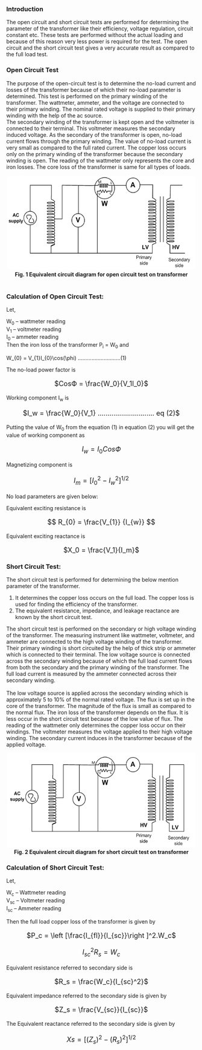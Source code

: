 ### Introduction 
The open circuit and short circuit tests are performed for determining the parameter of the transformer like their efficiency, voltage regulation, circuit constant etc. These tests are performed without the actual loading and because of this reason very less power is required for the test. The open circuit and the short circuit test gives a very accurate result as compared to the full load test.<br>

### Open Circuit Test
The purpose of the open-circuit test is to determine the no-load current and losses of the transformer because of which their no-load parameter is determined. This test is performed on the primary winding of the transformer. The wattmeter, ammeter, and the voltage are connected to their primary winding. The nominal rated voltage is supplied to their primary winding with the help of the ac source.<br>
The secondary winding of the transformer is kept open and the voltmeter is connected to their terminal. This voltmeter measures the secondary induced voltage. As the secondary of the transformer is open, no-load current flows through the primary winding.
The value of no-load current is very small as compared to the full rated current. The copper loss occurs only on the primary winding of the transformer because the secondary winding is open. The reading of the wattmeter only represents the core and iron losses. The core loss of the transformer is same for all types of loads.<br>



<Center><img src='images/oc.PNG'style="width:500px;height:250px;"></Center>
<center><b>Fig. 1 Equivalent circuit diagram for open circuit test on transformer</b></center><br>


### Calculation of Open Circuit Test:
Let,<br>

W<sub>0</sub> – wattmeter reading<br>
V<sub>1</sub> – voltmeter reading<br>
I<sub>0</sub> – ammeter reading<br>
Then the iron loss of the transformer P<sub>i</sub> = W<sub>0</sub> and<br>



W_{0} = V_{1}I_{0}\cos(\phi) ............................(1)



The no-load power factor is

<center style="font-size:18px;">

$CosФ = \frac{W_0}{V_1I_0}$

</center>

Working component I<sub>w</sub> is

<center style="font-size:18px;">

$I_w = \frac{W_0}{V_1} .............................  eq (2)$

</center>

Putting the value of W<sub>0</sub> from the equation (1) in equation (2) you will get the value of working component as

<center style="font-size:18px;">

$I_w = I_0CosФ$

</center>

Magnetizing component is<br>

<center style="font-size:18px;">

$I_m = [{I_0}^2 - {I_w}^2]^{1/2}$

</center>

No load parameters are given below:<br>

Equivalent exciting resistance is<br>

<center style="font-size:18px;">

$$ R_{0} = \frac{V_{1}} {I_{w}} $$

</center>

Equivalent exciting reactance is

<center style="font-size:18px;">

$X_0 = \frac{V_1}{I_m}$

</center>

### Short Circuit Test:

The short circuit test is performed for determining the below mention parameter of the transformer.<br>

1. It determines the copper loss occurs on the full load. The copper loss is used for finding the efficiency of the transformer.<br>
2. The equivalent resistance, impedance, and leakage reactance are known by the short circuit test.<br>

The short circuit test is performed on the secondary or high voltage winding of the transformer. The measuring instrument like wattmeter, voltmeter, and ammeter are connected to the high voltage winding of the transformer. Their primary winding is short circuited by the help of thick strip or ammeter which is connected to their terminal.
The low voltage source is connected across the secondary winding because of which the full load current flows from both the secondary and the primary winding of the transformer. The full load current is measured by the ammeter connected across their secondary winding.<br><br>
The low voltage source is applied across the secondary winding which is approximately 5 to 10% of the normal rated voltage. The flux is set up in the core of the transformer. The magnitude of the flux is small as compared to the normal flux.
The iron loss of the transformer depends on the flux. It is less occur in the short circuit test because of the low value of flux. The reading of the wattmeter only determines the copper loss occur on their windings. The voltmeter measures the voltage applied to their high voltage winding. The secondary current induces in the transformer because of the applied voltage.<br>

<Center><img src='images/sc.PNG' style="width:500px;height:250px;"></Center>

<center><b>Fig. 2 Equivalent circuit diagram for short circuit test on transformer</b></center>
 
### Calculation of Short Circuit Test:

Let,<br>

W<sub>c</sub> – Wattmeter reading<br>
V<sub>sc</sub> – Voltmeter reading<br>
I<sub>sc</sub> – Ammeter reading<br>

Then the full load copper loss of the transformer is given by<br>

<center style="font-size:18px;">

$P_c =  \left [\frac{I_{fl}}{I_{sc}}\right ]^2.W_c$

</center>

<center style="font-size:18px;">

$I_{sc}^2 R_s = W_c$

</center>

Equivalent resistance referred to secondary side is

<center style="font-size:18px;">

$R_s = \frac{W_c}{I_{sc}^2}$

</center>

Equivalent impedance referred to the secondary side is given by<br>

<center style="font-size:18px;">

$Z_s = \frac{V_{sc}}{I_{sc}}$

</center>

The Equivalent reactance referred to the secondary side is given by<br>

<center style="font-size:18px;">

$Xs = [(Z_s)^2 - (R_s)^2]^{1/2}$

</center>
